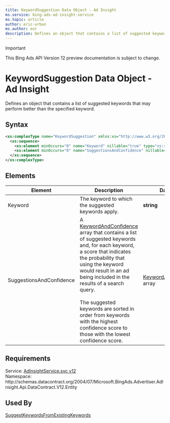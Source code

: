 ```yaml
---
title: KeywordSuggestion Data Object - Ad Insight
ms.service: bing-ads-ad-insight-service
ms.topic: article
author: eric-urban
ms.author: eur
description: Defines an object that contains a list of suggested keywords that may perform better than the specified keyword.
---
```

> [!IMPORTANT]
> This Bing Ads API Version 12 preview documentation is subject to change.

# KeywordSuggestion Data Object - Ad Insight
Defines an object that contains a list of suggested keywords that may perform better than the specified keyword.

## Syntax
```xml
<xs:complexType name="KeywordSuggestion" xmlns:xs="http://www.w3.org/2001/XMLSchema">
  <xs:sequence>
    <xs:element minOccurs="0" name="Keyword" nillable="true" type="xs:string" />
    <xs:element minOccurs="0" name="SuggestionsAndConfidence" nillable="true" type="tns:ArrayOfKeywordAndConfidence" />
  </xs:sequence>
</xs:complexType>
```

## <a name="elements"></a>Elements

|Element|Description|Data Type|
|-----------|---------------|-------------|
|<a name="keyword"></a>Keyword|The keyword to which the suggested keywords apply.|**string**|
|<a name="suggestionsandconfidence"></a>SuggestionsAndConfidence|A [KeywordAndConfidence](keywordandconfidence.md) array that contains a list of suggested keywords and, for each keyword, a score that indicates the probability that using the keyword would result in an ad being included in the results of a search query.<br /><br />The suggested keywords are sorted in order from keywords with the highest confidence score to those with the lowest confidence score.|[KeywordAndConfidence](keywordandconfidence.md) array|

## Requirements
Service: [AdInsightService.svc v12](https://adinsight.api.bingads.microsoft.com/Api/Advertiser/AdInsight/v11/AdInsightService.svc)  
Namespace: http\://schemas.datacontract.org/2004/07/Microsoft.BingAds.Advertiser.AdInsight.Api.DataContract.V12.Entity  

## Used By
[SuggestKeywordsFromExistingKeywords](suggestkeywordsfromexistingkeywords.md)  
